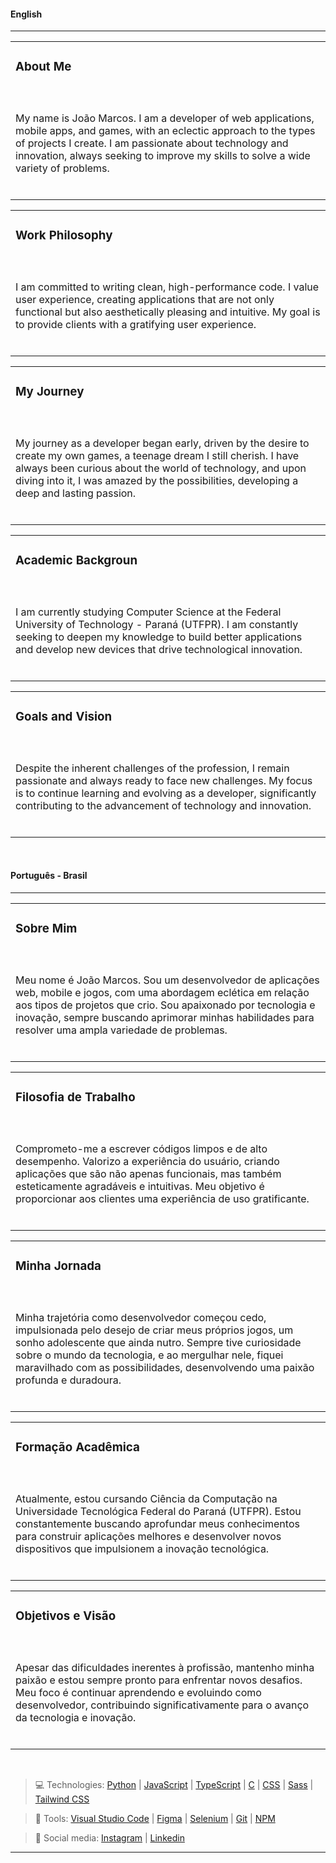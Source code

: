 #### English
---

<table>
  <tr>
    <td>
      
### About Me
  </td>
  </tr>
  <tr>
    <td>
    </br>
    
My name is João Marcos. I am a developer of web applications, mobile apps, and games, with an eclectic approach to the types of projects I create. I am passionate about technology and innovation, always seeking to improve my skills to solve a wide variety of problems.
    <br></br>
    </td>
  </tr>
</table>

<table>
  <tr>
    <td>
      
### Work Philosophy
  </td>
  </tr>
  <tr>
    <td>
    </br>
      
I am committed to writing clean, high-performance code. I value user experience, creating applications that are not only functional but also aesthetically pleasing and intuitive. My goal is to provide clients with a gratifying user experience.
    <br></br>
    </td>
  </tr>
</table>

<table>
  <tr>
    <td>
      
### My Journey
  </td>
  </tr>
  <tr>
    <td>
    </br>
      
My journey as a developer began early, driven by the desire to create my own games, a teenage dream I still cherish. I have always been curious about the world of technology, and upon diving into it, I was amazed by the possibilities, developing a deep and lasting passion.
    <br></br>
    </td>
  </tr>
</table>

<table>
  <tr>
    <td>
      
### Academic Backgroun
  </td>
  </tr>
  <tr>
    <td>
    </br>
      
I am currently studying Computer Science at the Federal University of Technology - Paraná (UTFPR). I am constantly seeking to deepen my knowledge to build better applications and develop new devices that drive technological innovation.
    <br></br>
    </td>
  </tr>
</table>

<table>
  <tr>
    <td>
      
### Goals and Vision
  </td>
  </tr>
  <tr>
    <td>
    </br>
      
Despite the inherent challenges of the profession, I remain passionate and always ready to face new challenges. My focus is to continue learning and evolving as a developer, significantly contributing to the advancement of technology and innovation.
    <br></br>
    </td>
  </tr>
</table>

<br>

#### Português - Brasil
---

<table>
  <tr>
    <td>
      
### Sobre Mim
  </td>
  </tr>
  <tr>
    <td>
    </br>
      
Meu nome é João Marcos. Sou um desenvolvedor de aplicações web, mobile e jogos, com uma abordagem eclética em relação aos tipos de projetos que crio. Sou apaixonado por tecnologia e inovação, sempre buscando aprimorar minhas habilidades para resolver uma ampla variedade de problemas.
    <br></br>
    </td>
  </tr>
</table>

<table>
  <tr>
    <td>
      
### Filosofia de Trabalho
  </td>
  </tr>
  <tr>
    <td>
    </br>
      
Comprometo-me a escrever códigos limpos e de alto desempenho. Valorizo a experiência do usuário, criando aplicações que são não apenas funcionais, mas também esteticamente agradáveis e intuitivas. Meu objetivo é proporcionar aos clientes uma experiência de uso gratificante.
    <br></br>
    </td>
  </tr>
</table>

<table>
  <tr>
    <td>
      
### Minha Jornada
  </td>
  </tr>
  <tr>
    <td>
    </br>
      
Minha trajetória como desenvolvedor começou cedo, impulsionada pelo desejo de criar meus próprios jogos, um sonho adolescente que ainda nutro. Sempre tive curiosidade sobre o mundo da tecnologia, e ao mergulhar nele, fiquei maravilhado com as possibilidades, desenvolvendo uma paixão profunda e duradoura.
    <br></br>
    </td>
  </tr>
</table>

<table>
  <tr>
    <td>
      
### Formação Acadêmica
  </td>
  </tr>
  <tr>
    <td>
    </br>
      
Atualmente, estou cursando Ciência da Computação na Universidade Tecnológica Federal do Paraná (UTFPR). Estou constantemente buscando aprofundar meus conhecimentos para construir aplicações melhores e desenvolver novos dispositivos que impulsionem a inovação tecnológica.
    <br></br>
    </td>
  </tr>
</table>

<table>
  <tr>
    <td>
      
### Objetivos e Visão
  </td>
  </tr>
  <tr>
    <td>
    </br>
      
Apesar das dificuldades inerentes à profissão, mantenho minha paixão e estou sempre pronto para enfrentar novos desafios. Meu foco é continuar aprendendo e evoluindo como desenvolvedor, contribuindo significativamente para o avanço da tecnologia e inovação.
    <br></br>
    </td>
  </tr>
</table>

<br>

 > :computer: Technologies: [Python](https://www.python.org/) | [JavaScript](https://developer.mozilla.org/en-US/docs/Web/JavaScript) | [TypeScript](https://www.typescriptlang.org/) | [C](https://en.cppreference.com/w/c/language) | [CSS](https://developer.mozilla.org/en-US/docs/Web/CSS) | [Sass](https://sass-lang.com/) | [Tailwind CSS](https://tailwindcss.com/)

> :wrench: Tools: [Visual Studio Code](https://code.visualstudio.com/) | [Figma](https://www.figma.com/) | [Selenium](https://www.selenium.dev/) | [Git](https://git-scm.com/) | [NPM](https://www.npmjs.com/)

> :busts_in_silhouette: Social media: [Instagram](https://www.instagram.com/joao.mjf/) | [Linkedin](https://www.linkedin.com/in/jo%C3%A3o-marcos-jensen-francisco/)

---
<br>
